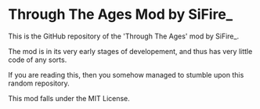 # Through The Ages Mod by SiFire_

This is the GitHub repository of the 'Through The Ages' mod by SiFire_.

The mod is in its very early stages of developement, and thus has very little code of any sorts. 

If you are reading this, then you somehow managed to stumble upon this random repository.

This mod falls under the MIT License. 
